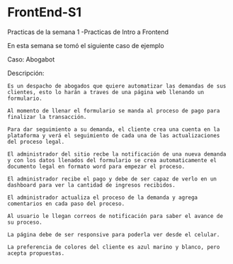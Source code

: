 # FrontEnd-S1
Practicas de la semana 1 -Practicas de Intro a Frontend

En esta semana se tomó el siguiente caso de ejemplo

Caso: Abogabot 

Descripción:

    Es un despacho de abogados que quiere automatizar las demandas de sus clientes, esto lo harán a traves de una página web llenando un formulario.

    Al momento de llenar el formulario se manda al proceso de pago para finalizar la transacción.

    Para dar seguimiento a su demanda, el cliente crea una cuenta en la plataforma y verá el seguimiento de cada una de las actualizaciones del proceso legal.

    El administrador del sitio recbe la notificación de una nueva demanda y con los datos llenados del formulario se crea automaticamente el documento legal en formato word para empezar el proceso.

    El administrador recibe el pago y debe de ser capaz de verlo en un dashboard para ver la cantidad de ingresos recibidos.

    El administrador actualiza el proceso de la demanda y agrega comentarios en cada paso del proceso.

    Al usuario le llegan correos de notificación para saber el avance de su proceso.

    La página debe de ser responsive para poderla ver desde el celular.

    La preferencia de colores del cliente es azul marino y blanco, pero acepta propuestas.
